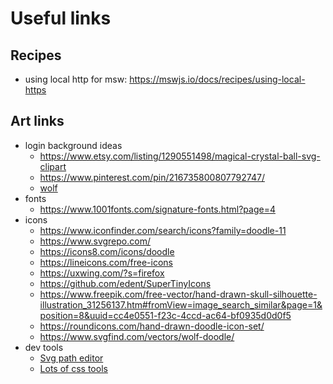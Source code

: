 # Useful links

## Recipes

- using local http for msw: <https://mswjs.io/docs/recipes/using-local-https>

## Art links

- login background ideas
    - <https://www.etsy.com/listing/1290551498/magical-crystal-ball-svg-clipart>
    - <https://www.pinterest.com/pin/216735800807792747/>
    - [wolf](https://pixabay.com/photos/wolves-wolf-pack-forest-woods-2864647/)
- fonts
    - <https://www.1001fonts.com/signature-fonts.html?page=4>
- icons
    - <https://www.iconfinder.com/search/icons?family=doodle-11>
    - <https://www.svgrepo.com/>
    - <https://icons8.com/icons/doodle>
    - <https://lineicons.com/free-icons>
    - <https://uxwing.com/?s=firefox>
    - <https://github.com/edent/SuperTinyIcons>
    - <https://www.freepik.com/free-vector/hand-drawn-skull-silhouette-illustration_31256137.htm#fromView=image_search_similar&page=1&position=8&uuid=cc4e0551-f23c-4ccd-ac64-bf0935d0d0f5>
    - <https://roundicons.com/hand-drawn-doodle-icon-set/>
    - <https://www.svgfind.com/vectors/wolf-doodle/>
- dev tools
    - [Svg path editor](https://yqnn.github.io/svg-path-editor/)
    - [Lots of css tools](https://dev.to/lissy93/super-useful-css-resources-1ba)
